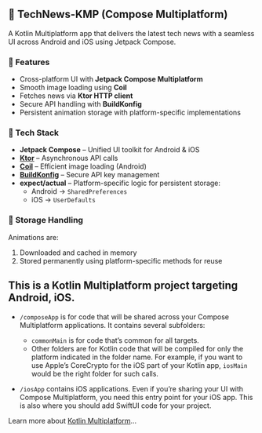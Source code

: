 ## 📱 TechNews-KMP (Compose Multiplatform)

A Kotlin Multiplatform app that delivers the latest tech news with a seamless UI across Android and iOS using Jetpack Compose.

### 🚀 Features
- Cross-platform UI with **Jetpack Compose Multiplatform**
- Smooth image loading using **Coil**
- Fetches news via **Ktor HTTP client**
- Secure API handling with **BuildKonfig**
- Persistent animation storage with platform-specific implementations

### 🔧 Tech Stack
- **Jetpack Compose** – Unified UI toolkit for Android & iOS  
- **[Ktor](https://github.com/ktorio/ktor)** – Asynchronous API calls  
- **[Coil](https://github.com/coil-kt/coil)** – Efficient image loading (Android)  
- **[BuildKonfig](https://github.com/yshrsmz/BuildKonfig)** – Secure API key management  
- **expect/actual** – Platform-specific logic for persistent storage:
  - Android → `SharedPreferences`
  - iOS → `UserDefaults`

### 📂 Storage Handling
Animations are:
1. Downloaded and cached in memory  
2. Stored permanently using platform-specific methods for reuse



## This is a Kotlin Multiplatform project targeting Android, iOS.

* `/composeApp` is for code that will be shared across your Compose Multiplatform applications.
  It contains several subfolders:
  - `commonMain` is for code that’s common for all targets.
  - Other folders are for Kotlin code that will be compiled for only the platform indicated in the folder name.
    For example, if you want to use Apple’s CoreCrypto for the iOS part of your Kotlin app,
    `iosMain` would be the right folder for such calls.

* `/iosApp` contains iOS applications. Even if you’re sharing your UI with Compose Multiplatform, 
  you need this entry point for your iOS app. This is also where you should add SwiftUI code for your project.


Learn more about [Kotlin Multiplatform](https://www.jetbrains.com/help/kotlin-multiplatform-dev/get-started.html)…
